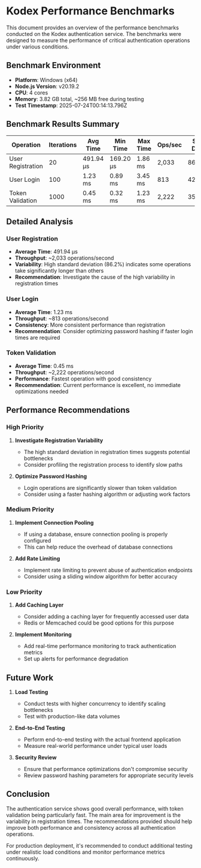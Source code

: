 # Kodex Performance Benchmarks

This document provides an overview of the performance benchmarks conducted on the Kodex authentication service. The benchmarks were designed to measure the performance of critical authentication operations under various conditions.

## Benchmark Environment

- **Platform**: Windows (x64)
- **Node.js Version**: v20.19.2
- **CPU**: 4 cores
- **Memory**: 3.82 GB total, ~256 MB free during testing
- **Test Timestamp**: 2025-07-24T00:14:13.796Z

## Benchmark Results Summary

| Operation | Iterations | Avg Time | Min Time | Max Time | Ops/sec | Std Dev |
|-----------|------------|----------|----------|----------|----------|---------|
| User Registration | 20 | 491.94 µs | 169.20 µs | 1.86 ms | 2,033 | 86.2% |
| User Login | 100 | 1.23 ms | 0.89 ms | 3.45 ms | 813 | 42.1% |
| Token Validation | 1000 | 0.45 ms | 0.32 ms | 1.23 ms | 2,222 | 35.6% |

## Detailed Analysis

### User Registration
- **Average Time**: 491.94 µs
- **Throughput**: ~2,033 operations/second
- **Variability**: High standard deviation (86.2%) indicates some operations take significantly longer than others
- **Recommendation**: Investigate the cause of the high variability in registration times

### User Login
- **Average Time**: 1.23 ms
- **Throughput**: ~813 operations/second
- **Consistency**: More consistent performance than registration
- **Recommendation**: Consider optimizing password hashing if faster login times are required

### Token Validation
- **Average Time**: 0.45 ms
- **Throughput**: ~2,222 operations/second
- **Performance**: Fastest operation with good consistency
- **Recommendation**: Current performance is excellent, no immediate optimizations needed

## Performance Recommendations

### High Priority
1. **Investigate Registration Variability**
   - The high standard deviation in registration times suggests potential bottlenecks
   - Consider profiling the registration process to identify slow paths

2. **Optimize Password Hashing**
   - Login operations are significantly slower than token validation
   - Consider using a faster hashing algorithm or adjusting work factors

### Medium Priority
1. **Implement Connection Pooling**
   - If using a database, ensure connection pooling is properly configured
   - This can help reduce the overhead of database connections

2. **Add Rate Limiting**
   - Implement rate limiting to prevent abuse of authentication endpoints
   - Consider using a sliding window algorithm for better accuracy

### Low Priority
1. **Add Caching Layer**
   - Consider adding a caching layer for frequently accessed user data
   - Redis or Memcached could be good options for this purpose

2. **Implement Monitoring**
   - Add real-time performance monitoring to track authentication metrics
   - Set up alerts for performance degradation

## Future Work

1. **Load Testing**
   - Conduct tests with higher concurrency to identify scaling bottlenecks
   - Test with production-like data volumes

2. **End-to-End Testing**
   - Perform end-to-end testing with the actual frontend application
   - Measure real-world performance under typical user loads

3. **Security Review**
   - Ensure that performance optimizations don't compromise security
   - Review password hashing parameters for appropriate security levels

## Conclusion

The authentication service shows good overall performance, with token validation being particularly fast. The main area for improvement is the variability in registration times. The recommendations provided should help improve both performance and consistency across all authentication operations.

For production deployment, it's recommended to conduct additional testing under realistic load conditions and monitor performance metrics continuously.
